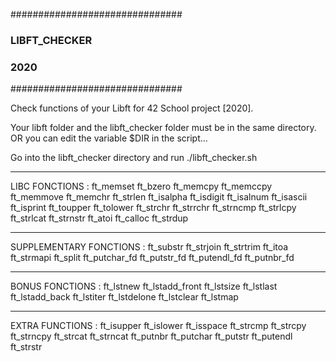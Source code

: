 ###############################
###      LIBFT_CHECKER      ###
###           2020          ###
###############################

Check functions of your Libft for 42 School project [2020].

Your libft folder and the libft_checker folder must be in the same directory.
OR you can edit the variable $DIR in the script...

Go into the libft_checker directory and run ./libft_checker.sh



--------------------------------------------
LIBC FONCTIONS :
ft_memset
ft_bzero 
ft_memcpy
ft_memccpy
ft_memmove
ft_memchr 
ft_strlen
ft_isalpha
ft_isdigit
ft_isalnum
ft_isascii
ft_isprint
ft_toupper
ft_tolower
ft_strchr 
ft_strrchr
ft_strncmp
ft_strlcpy
ft_strlcat
ft_strnstr
ft_atoi
ft_calloc
ft_strdup

-------------------------------------------
SUPPLEMENTARY FONCTIONS :
ft_substr
ft_strjoin
ft_strtrim
ft_itoa
ft_strmapi
ft_split
ft_putchar_fd
ft_putstr_fd
ft_putendl_fd
ft_putnbr_fd

-------------------------------------------
BONUS FONCTIONS :
ft_lstnew
ft_lstadd_front
ft_lstsize
ft_lstlast
ft_lstadd_back
ft_lstiter
ft_lstdelone
ft_lstclear
ft_lstmap

-------------------------------------------
EXTRA FUNCTIONS :
ft_isupper
ft_islower
ft_isspace
ft_strcmp
ft_strcpy
ft_strncpy
ft_strcat
ft_strncat
ft_putnbr
ft_putchar
ft_putstr
ft_putendl
ft_strstr

